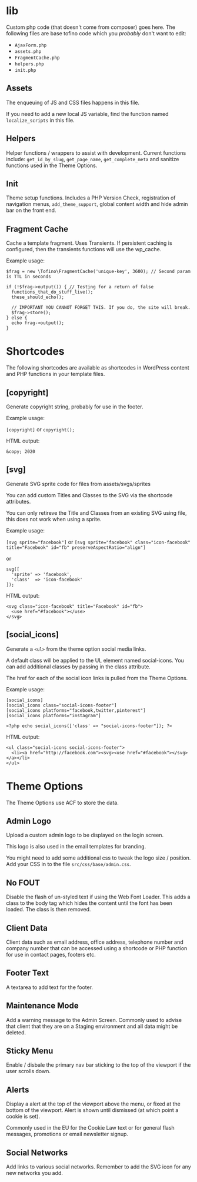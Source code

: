 # lib

Custom php code (that doesn't come from composer) goes here. The following files are base tofino code which you _probably_ don't want to edit:

- `AjaxForm.php`
- `assets.php`
- `FragmentCache.php`
- `helpers.php`
- `init.php`

## Assets

The enqueuing of JS and CSS files happens in this file.

If you need to add a new local JS variable, find the function named `localize_scripts` in this file.

## Helpers

Helper functions / wrappers to assist with development. Current functions include: `get_id_by_slug`, `get_page_name`, `get_complete_meta` and sanitize functions used in the Theme Options.

## Init

Theme setup functions. Includes a PHP Version Check, registration of navigation menus, `add_theme_support`, global content width and hide admin bar on the front end.

## Fragment Cache

Cache a template fragment.
Uses Transients. If persistent caching is configured, then the transients functions will use the wp_cache.

Example usage:

```
$frag = new \Tofino\FragmentCache('unique-key', 3600); // Second param is TTL in seconds

if (!$frag->output()) { // Testing for a return of false
  functions_that_do_stuff_live();
  these_should_echo();

  // IMPORTANT YOU CANNOT FORGET THIS. If you do, the site will break.
  $frag->store();
} else {
  echo frag->output();
}
```

# Shortcodes

The following shortcodes are available as shortcodes in WordPress content and PHP functions in your template files.

## [copyright]

Generate copyright string, probably for use in the footer.

Example usage:

`[copyright]` or `copyright();`

HTML output:

```
&copy; 2020
```

## [svg]

Generate SVG sprite code for files from assets/svgs/sprites

You can add custom Titles and Classes to the SVG via the shortcode attributes.

You can only retireve the Title and Classes from an existing SVG using file, this does not work when using a sprite.

Example usage:

`[svg sprite="facebook"]` or `[svg sprite="facebook" class="icon-facebook" title="Facebook" id="fb" preserveAspectRatio="align"]`

or

```
svg([
  'sprite' => 'facebook',
  'class'  => 'icon-facebook'
]);
```

HTML output:

```
<svg class="icon-facebook" title="Facebook" id="fb">
  <use href="#facebook"></use>
</svg>
```

## [social_icons]

Generate a `<ul>` from the theme option social media links.

A default class will be applied to the UL element named social-icons. You can add additional classes by passing in the class attribute.

The href for each of the social icon links is pulled from the Theme Options.

Example usage:

```
[social_icons]
[social_icons class="social-icons-footer"]
[social_icons platforms="facebook,twitter,pinterest"]
[social_icons platforms="instagram"]

<?php echo social_icons(['class' => "social-icons-footer"]); ?>
```

HTML output:

```
<ul class="social-icons social-icons-footer">
  <li><a href="http://facebook.com"><svg><use href="#facebook"></svg></a></li>
</ul>
```

# Theme Options

The Theme Options use ACF to store the data.

## Admin Logo

Upload a custom admin logo to be displayed on the login screen.

This logo is also used in the email templates for branding.

You might need to add some additional css to tweak the logo size / position. Add your CSS in to the file `src/css/base/admin.css`.

## No FOUT

Disable the flash of un-styled text if using the Web Font Loader. This adds a class to the body tag which hides the content until the font has been loaded. The class is then removed.

## Client Data

Client data such as email address, office address, telephone number and company number that can be accessed using a shortcode or PHP function for use in contact pages, footers etc.

## Footer Text

A textarea to add text for the footer.

## Maintenance Mode

Add a warning message to the Admin Screen. Commonly used to advise that client that they are on a Staging environment and all data might be deleted.

## Sticky Menu

Enable / disbale the primary nav bar sticking to the top of the viewport if the user scrolls down.

## Alerts

Display a alert at the top of the viewport above the menu, or fixed at the bottom of the viewport. Alert is shown until dismissed (at which point a cookie is set).

Commonly used in the EU for the Cookie Law text or for general flash messages, promotions or email newsletter signup.

## Social Networks

Add links to various social networks. Remember to add the SVG icon for any new networks you add.
